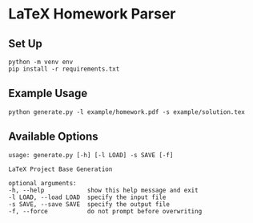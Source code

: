 # LaTeX Homework Parser

## Set Up

    python -m venv env
    pip install -r requirements.txt

## Example Usage

    python generate.py -l example/homework.pdf -s example/solution.tex

## Available Options

    usage: generate.py [-h] [-l LOAD] -s SAVE [-f]

    LaTeX Project Base Generation

    optional arguments:
    -h, --help            show this help message and exit
    -l LOAD, --load LOAD  specify the input file
    -s SAVE, --save SAVE  specify the output file
    -f, --force           do not prompt before overwriting

